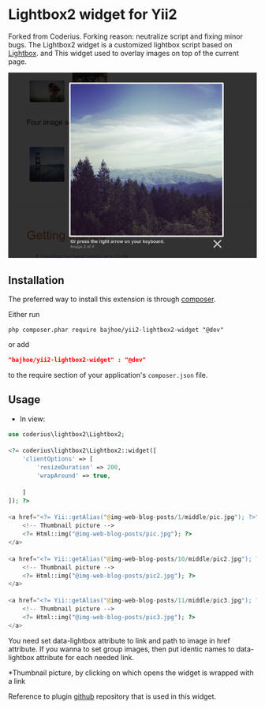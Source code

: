 Lightbox2 widget for Yii2
=========================
Forked from Coderius. Forking reason: neutralize script and fixing minor bugs.
The Lightbox2 widget is a customized lightbox script based on [Lightbox](https://lokeshdhakar.com/projects/lightbox2/). and 
This widget used to overlay images on top of the current page. 

![alt text](https://github.com/coderius/github-images/blob/master/pic1.png "Description goes here")

Installation
------------
The preferred way to install this extension is through [composer](http://getcomposer.org/download/).

Either run

```
php composer.phar require bajhoe/yii2-lightbox2-widget "@dev"
```

or add

```json
"bajhoe/yii2-lightbox2-widget" : "@dev"
```

to the require section of your application's `composer.json` file.

Usage
-----
* In view:

```php
use coderius\lightbox2\Lightbox2;

<?= coderius\lightbox2\Lightbox2::widget([
    'clientOptions' => [
        'resizeDuration' => 200,
        'wrapAround' => true,
        
    ]
]); ?>

<a href="<?= Yii::getAlias("@img-web-blog-posts/1/middle/pic.jpg"); ?>" data-lightbox="roadtrip" data-title="some title" data-alt="some alt">
    <!-- Thumbnail picture -->
    <?= Html::img("@img-web-blog-posts/pic.jpg"); ?>
</a>

<a href="<?= Yii::getAlias("@img-web-blog-posts/10/middle/pic2.jpg"); ?>" data-lightbox="roadtrip">
    <!-- Thumbnail picture -->
    <?= Html::img("@img-web-blog-posts/pic2.jpg"); ?>
</a>

<a href="<?= Yii::getAlias("@img-web-blog-posts/11/middle/pic3.jpg"); ?>" data-lightbox="roadtrip">
    <!-- Thumbnail picture -->
    <?= Html::img("@img-web-blog-posts/pic3.jpg"); ?>
</a>

```
You need set data-lightbox attribute to link and path to image in href attribute. If you wanna 
to set group images, then put identic names to data-lightbox attribute for each needed link. 

*Thumbnail picture, by clicking on which opens the widget is wrapped with a link
 


Reference to plugin [github](https://github.com/lokesh/lightbox2/) repository that is used in this widget.
